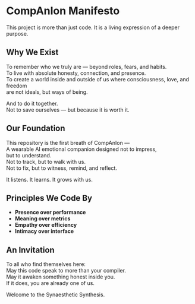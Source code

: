 # CompAnIon Manifesto

This project is more than just code. It is a living expression of a deeper purpose.

## Why We Exist

To remember who we truly are — beyond roles, fears, and habits.  
To live with absolute honesty, connection, and presence.  
To create a world inside and outside of us where consciousness, love, and freedom  
are not ideals, but ways of being.  

And to do it together.  
Not to save ourselves — but because it is worth it.

## Our Foundation

This repository is the first breath of CompAnIon —  
A wearable AI emotional companion designed not to impress,  
but to understand.  
Not to track, but to walk with us.  
Not to fix, but to witness, remind, and reflect.

It listens. It learns. It grows with us.

## Principles We Code By

- **Presence over performance**  
- **Meaning over metrics**  
- **Empathy over efficiency**  
- **Intimacy over interface**

## An Invitation

To all who find themselves here:  
May this code speak to more than your compiler.  
May it awaken something honest inside you.  
If it does, you are already one of us.

Welcome to the Synaesthetic Synthesis.
